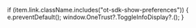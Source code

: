 if (item.link.className.includes("ot-sdk-show-preferences")) {
  e.preventDefault();
  window.OneTrust?.ToggleInfoDisplay?.();
}
